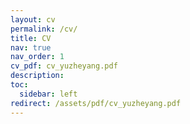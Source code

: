 ```yaml
---
layout: cv
permalink: /cv/
title: CV
nav: true
nav_order: 1
cv_pdf: cv_yuzheyang.pdf
description: 
toc:
  sidebar: left
redirect: /assets/pdf/cv_yuzheyang.pdf
---
```


<!-- This is a description of the page. You can modify it in '_pages/cv.md'. You can also change or remove the top pdf download button. -->
